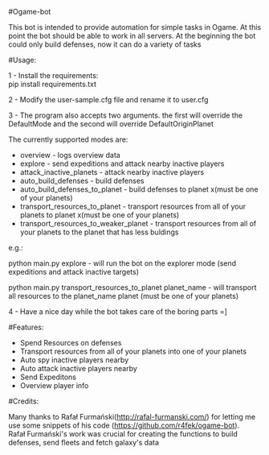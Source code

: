 #Ogame-bot

This bot is intended to provide automation for simple tasks in Ogame. At this point the bot should be able to work in all servers.
At the beginning the bot could only build defenses, now it can do a variety of tasks<br />

#Usage:

1 - Install the requirements: <br />
pip install requirements.txt <br />

2 - Modify the user-sample.cfg file and rename it to user.cfg <br />

3 - The program also accepts two arguments. the first will override the DefaultMode and the second will override DefaultOriginPlanet <br />

The currently supported modes are: <br />
- overview - logs overview data <br />
- explore - send expeditions and attack nearby inactive players <br />
- attack_inactive_planets - attack nearby inactive players <br />
- auto_build_defenses - build defenses <br />
- auto_build_defenses_to_planet - build defenses to planet x(must be one of your planets) <br />
- transport_resources_to_planet - transport resources from all of your planets to planet x(must be one of your planets) <br />
- transport_resources_to_weaker_planet - transport resources from all of your planets to the planet that has less buldings <br />

e.g.: <br />

python main.py explore - will run the bot on the explorer mode (send expeditions and attack inactive targets) <br />

python main.py transport_resources_to_planet planet_name - will transport all resources to the planet_name planet (must be one of your planets) <br />


4 - Have a nice day while the bot takes care of the boring parts =]<br />

#Features:

- Spend Resources on defenses<br />
- Transport resources from all of your planets into one of your planets<br />
- Auto spy inactive players nearby<br />
- Auto attack inactive players nearby<br />
- Send Expeditons<br />
- Overview player info<br />
    
#Credits:

Many thanks to Rafał Furmański(http://rafal-furmanski.com/) for letting me use some snippets of his code (https://github.com/r4fek/ogame-bot).<br />
Rafał Furmański's work was crucial for creating the functions to build defenses, send fleets and fetch galaxy's data <br/>

